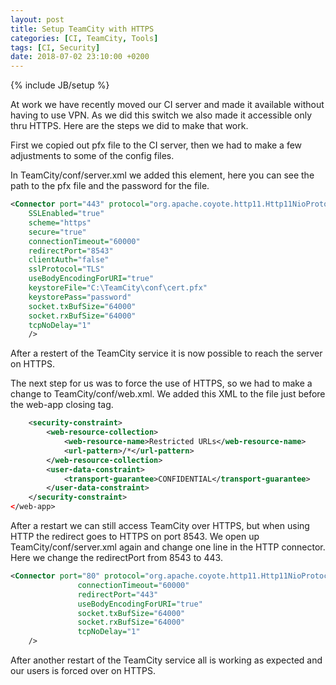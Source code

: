 ```yaml
---
layout: post
title: Setup TeamCity with HTTPS
categories: [CI, TeamCity, Tools]
tags: [CI, Security]
date: 2018-07-02 23:10:00 +0200
---
```

{% include JB/setup %}

At work we have recently moved our CI server and made it available without having to use VPN. As we did this switch we also made it accessible only thru HTTPS. Here are the steps we did to make that work.

First we copied out pfx file to the CI server, then we had to make a few adjustments to some of the config files.

In TeamCity/conf/server.xml we added this element, here you can see the path to the pfx file and the password for the file.
```xml
<Connector port="443" protocol="org.apache.coyote.http11.Http11NioProtocol"
    SSLEnabled="true"
    scheme="https"
    secure="true"
    connectionTimeout="60000"
    redirectPort="8543"
    clientAuth="false"
    sslProtocol="TLS"
    useBodyEncodingForURI="true"
    keystoreFile="C:\TeamCity\conf\cert.pfx"
    keystorePass="password"
    socket.txBufSize="64000"
    socket.rxBufSize="64000"
    tcpNoDelay="1"
    /> 
```

After a restert of the TeamCity service it is now possible to reach the server on HTTPS.

The next step for us was to force the use of HTTPS, so we had to make a change to TeamCity/conf/web.xml. We added this XML to the file just before the web-app closing tag.

```xml
    <security-constraint>
        <web-resource-collection>
            <web-resource-name>Restricted URLs</web-resource-name>
            <url-pattern>/*</url-pattern>
        </web-resource-collection>
        <user-data-constraint>
            <transport-guarantee>CONFIDENTIAL</transport-guarantee>
        </user-data-constraint>
    </security-constraint>
</web-app>
```

After a restart we can still access TeamCity over HTTPS, but when using HTTP the redirect goes to HTTPS on port 8543. We open up TeamCity/conf/server.xml again and change one line in the HTTP connector. Here we change the redirectPort from 8543 to 443.

```xml
<Connector port="80" protocol="org.apache.coyote.http11.Http11NioProtocol"
               connectionTimeout="60000"
               redirectPort="443"
               useBodyEncodingForURI="true"
               socket.txBufSize="64000"
               socket.rxBufSize="64000"
               tcpNoDelay="1"
    />
```

After another restart of the TeamCity service all is working as expected and our users is forced over on HTTPS.